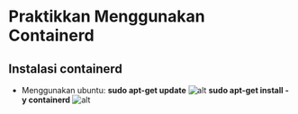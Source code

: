 # Praktikkan Menggunakan Containerd

## Instalasi containerd

- Menggunakan ubuntu: 
  **sudo apt-get update**
  ![alt](images/images-1.png)
  **sudo apt-get install -y containerd**
   ![alt](images/images-2.png)

